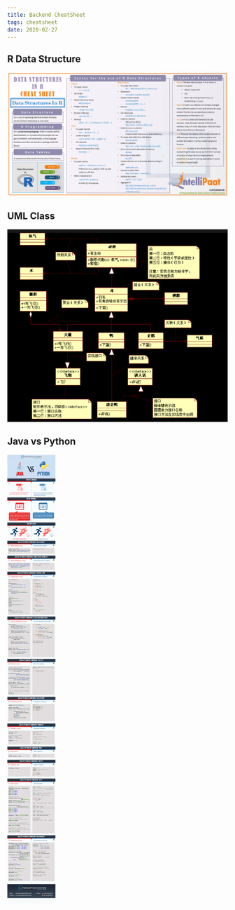 ```yaml
---
title: Backend CheatSheet
tags: cheatsheet
date: 2020-02-27
---
```


## R Data Structure

![Data-structure-in-R](cheatsheet-backend/data-structure.png)

## UML Class

![UML Class](cheatsheet-backend/uml.png)

## Java vs Python

![Java vs Python](cheatsheet-backend/java-python.jpg)